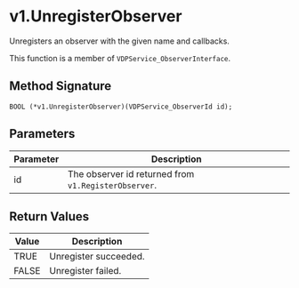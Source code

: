 # v1.UnregisterObserver

Unregisters an observer with the given name and callbacks.

This function is a member of `VDPService_ObserverInterface`.

## Method Signature
```
BOOL (*v1.UnregisterObserver)(VDPService_ObserverId id); 
```

## Parameters

| Parameter | Description |
| --------- | ----------- |
| id | The observer id returned from `v1.RegisterObserver`. |

## Return Values

| Value | Description |
| ----- | ----------- |
| TRUE | Unregister succeeded. |
| FALSE | Unregister failed. |


